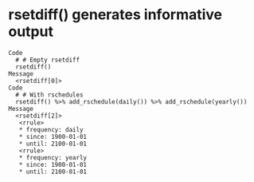 # rsetdiff() generates informative output

    Code
      # # Empty rsetdiff
      rsetdiff()
    Message
      <rsetdiff[0]>
    Code
      # # With rschedules
      rsetdiff() %>% add_rschedule(daily()) %>% add_rschedule(yearly())
    Message
      <rsetdiff[2]>
       <rrule>
       * frequency: daily
       * since: 1900-01-01
       * until: 2100-01-01
       <rrule>
       * frequency: yearly
       * since: 1900-01-01
       * until: 2100-01-01


